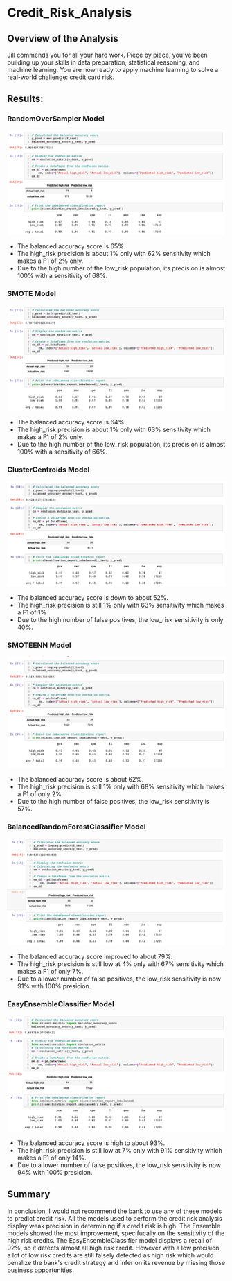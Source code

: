 # Credit_Risk_Analysis

## Overview of the Analysis
Jill commends you for all your hard work. Piece by piece, you’ve been building up your skills in data preparation, statistical reasoning, and machine learning. You are now ready to apply machine learning to solve a real-world challenge: credit card risk.

## Results: 

### RandomOverSampler Model
![first](Mod17_photos/m17_1.png)
* The balanced accuracy score is 65%.
* The high_risk precision is about 1% only with 62% sensitivity which makes a F1 of 2% only.
* Due to the high number of the low_risk population, its precision is almost 100% with a sensitivity of 68%.

### SMOTE Model
![second](Mod17_photos/m17_2.png)
* The balanced accuracy score is 64%.
* The high_risk precision is about 1% only with 63% sensitivity which makes a F1 of 2% only.
* Due to the high number of the low_risk population, its precision is almost 100% with a sensitivity of 66%.

### ClusterCentroids Model
![third](Mod17_photos/m17_3.png)
* The balanced accuracy score is down to about 52%.
* The high_risk precision is still 1% only with 63% sensitivity which makes a F1 of 1%
* Due to the high number of false positives, the low_risk sensitivity is only 40%.

### SMOTEENN Model
![fourth](Mod17_photos/m17_4.png)
* The balanced accuracy score is about 62%.
* The high_risk precision is still 1% only with 68% sensitivity which makes a F1 of only 2%.
* Due to the high number of false positives, the low_risk sensitivity is 57%.

### BalancedRandomForestClassifier Model
![fifth](Mod17_photos/m17_5.png)
* The balanced accuracy score improved to about 79%.
* The high_risk precision is still low at 4% only with 67% sensitivity which makes a F1 of only 7%.
* Due to a lower number of false positives, the low_risk sensitivity is now 91% with 100% presicion.

### EasyEnsembleClassifier Model
![sixth](Mod17_photos/m17_6.png)
* The balanced accuracy score is high to about 93%.
* The high_risk precision is still low at 7% only with 91% sensitivity which makes a F1 of only 14%.
* Due to a lower number of false positives, the low_risk sensitivity is now 94% with 100% presicion.

## Summary 
In conclusion, I would not recommend the bank to use any of these models to predict credit risk. All the models used to perform the credit risk analysis display weak precision in determining if a credit risk is high.
The Ensemble models showed the most improvement, specifucally on the sensitivity of the high risk credits.
The EasyEnsembleClassifier model displays a recall of 92%, so it detects almost all high risk credit. However with a low precision, a lot of low risk credits are still falsely detected as high risk which would penalize the bank's credit strategy and infer on its revenue by missing those business opportunities.

